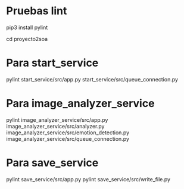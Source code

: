 # Pruebas lint

pip3 install pylint

cd proyecto2soa

# Para start_service
pylint start_service/src/app.py start_service/src/queue_connection.py

# Para image_analyzer_service
pylint image_analyzer_service/src/app.py image_analyzer_service/src/analyzer.py image_analyzer_service/src/emotion_detection.py image_analyzer_service/src/queue_connection.py

# Para save_service
pylint save_service/src/app.py
pylint save_service/src/write_file.py

